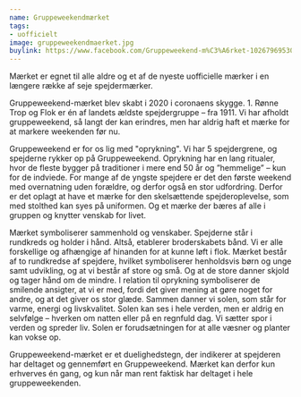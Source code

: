 ```yaml
---
name: Gruppeweekendmærket
tags:
- uofficielt
image: gruppeweekendmaerket.jpg
buylink: https://www.facebook.com/Gruppeweekend-m%C3%A6rket-102679695307141/?tsid=0.6752824834591874
---
```

Mærket er egnet til alle aldre og et af de nyeste uofficielle mærker i en længere række af seje spejdermærker.

Gruppeweekend-mærket blev skabt i 2020 i coronaens skygge. 1. Rønne Trop og Flok er én af landets ældste spejdergruppe – fra 1911. Vi har afholdt gruppeweekend, så langt der kan erindres, men har aldrig haft et mærke for at markere weekenden før nu.

Gruppeweekend er for os lig med "oprykning". Vi har 5 spejdergrene, og spejderne rykker op på Gruppeweekend. Oprykning har en lang ritualer, hvor de fleste bygger på traditioner i mere end 50 år og ”hemmelige” – kun for de indviede. For mange af de yngste spejdere er det den første weekend med overnatning uden forældre, og derfor også en stor udfordring. Derfor er det oplagt at have et mærke for den skelsættende spejderoplevelse, som med stolthed kan syes på uniformen. Og et mærke der bæres af alle i gruppen og knytter venskab for livet.  

Mærket symboliserer sammenhold og venskaber. Spejderne står i rundkreds og holder i hånd. Altså, etablerer broderskabets bånd. Vi er alle forskellige og afhængige af hinanden for at kunne løft i flok. Mærket består af to rundkredse af spejdere, hvilket symboliserer henholdsvis børn og unge samt udvikling, og at vi består af store og små. Og at de store danner skjold og tager hånd om de mindre. I relation til oprykning symboliserer de smilende ansigter, at vi er med, fordi det giver mening at gøre noget for andre, og at det giver os stor glæde. Sammen danner vi solen, som står for varme, energi og livskvalitet. Solen kan ses i hele verden, men er aldrig en selvfølge – hverken om natten eller på en regnfuld dag. Vi sætter spor i verden og spreder liv. Solen er forudsætningen for at alle væsner og planter kan vokse op.

Gruppeweekend-mærket er et duelighedstegn, der indikerer at spejderen har deltaget og gennemført en Gruppeweekend. Mærket kan derfor kun erhverves én gang, og kun når man rent faktisk har deltaget i hele gruppeweekenden.
